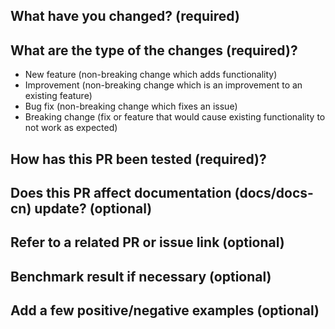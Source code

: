 <!--
Thank you for working on PD! Please read PD's [CONTRIBUTING](https://github.com/pingcap/pd/blob/master/CONTRIBUTING.md) document **BEFORE** filing this PR.
-->

## What have you changed? (required)

<!--
Please explain **IN DETAIL** what the changes are in this PR and why they are needed:
- Summarize your change (required)
- How does this PR work? Need a brief introduction for the changed logic (optional)
- Describe clearly one logical change and avoid lazy messages (optional)
- Describe any limitations of the current code (optional)

Please **NOTE** that:
- Do not assume the code is self-evident
- Do not assume reviewers understand the original issue
-->

## What are the type of the changes (required)?

<!--
The currently defined types are listed below, please pick one of the types for this PR by removing the others:
-->
- New feature (non-breaking change which adds functionality)
- Improvement (non-breaking change which is an improvement to an existing feature)
- Bug fix (non-breaking change which fixes an issue)
- Breaking change (fix or feature that would cause existing functionality to not work as expected)

## How has this PR been tested (required)?
<!--
Please describe the tests that you ran to verify your changes. Have you finished unit tests, integration tests, or manual tests?
-->
## Does this PR affect documentation (docs/docs-cn) update? (optional)
<!--
If there is document change, please file a PR in ([docs](https://github.com/pingcap/docs) and [docs-cn](https://github.com/pingcap/docs-cn)) and add the PR number here.
-->
## Refer to a related PR or issue link (optional)

## Benchmark result if necessary (optional)

## Add a few positive/negative examples (optional)

